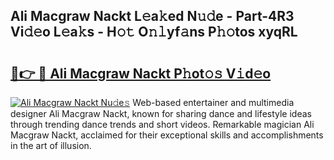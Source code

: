 ## Ali Macgraw Nackt L𝚎a𝚔ed N𝚞𝚍e - Part-4R3 Vi𝚍𝚎o L𝚎a𝚔s - H𝚘𝚝 O𝚗𝚕yf𝚊ns P𝚑𝚘tos xyqRL

# <h2><a href="http://kfdyeyk.oniu.top/?m=Ali+Macgraw+Nackt">🔗👉 🔴 Ali Macgraw Nackt P𝚑ot𝚘𝚜 V𝚒d𝚎o</a></h2>

[![Ali Macgraw Nackt Nu𝚍e𝚜](https://i.imgur.com/0qMVB7G.gif)](http://kfdyeyk.oniu.top/?m=Ali+Macgraw+Nackt)
Web-based entertainer and multimedia designer Ali Macgraw Nackt, known for sharing dance and lifestyle ideas through trending dance trends and short videos. Remarkable magician Ali Macgraw Nackt, acclaimed for their exceptional skills and accomplishments in the art of illusion.  
